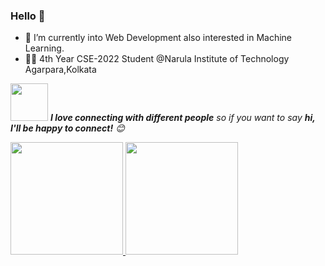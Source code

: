 ### Hello 👋
- 🌱 I’m currently into Web Development also interested in Machine Learning.
- 💁🏻 4th Year CSE-2022 Student @Narula Institute of Technology Agarpara,Kolkata

<!--
**biswarup14/biswarup14** is a ✨ _special_ ✨ repository because its `README.md` (this file) appears on your GitHub profile.

Here are some ideas to get you started:

- 🔭 I’m currently working on ...
- 🌱 I’m currently learning ...
- 👯 I’m looking to collaborate on ...
- 🤔 I’m looking for help with ...
- 💬 Ask me about ...
- 📫 How to reach me: ...
- 😄 Pronouns: ...
- ⚡ Fun fact: ...
-->

<a href="https://www.linkedin.com/in/biswarup-bhattacharjee-2a836019a/"><img src="https://media.giphy.com/media/LnQjpWaON8nhr21vNW/giphy.gif" width="60"></a> <em><b>I love connecting with different people</b> so if you want to say <b>hi, I'll be happy to connect!</b> 😊</em>

<a href="https://github.com/biswarup14">
  <img height="180em" src="https://github-readme-stats.vercel.app/api?username=biswarup14&theme=buefy&show_icons=true" />
  <img height="180em" src="https://github-readme-stats.vercel.app/api/top-langs/?username=biswarup14&theme=buefy&layout=compact" />
</a>

